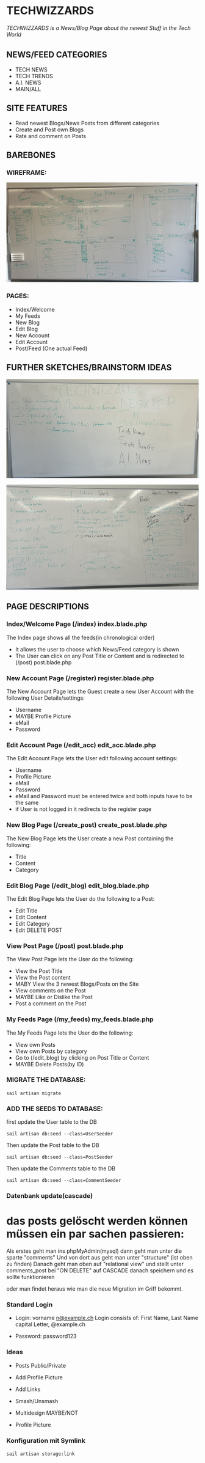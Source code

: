 
# TECHWIZZARDS


###### TECHWIZZARDS is a News/Blog Page about the newest Stuff in the Tech World



## NEWS/FEED CATEGORIES


-	TECH NEWS
-	TECH TRENDS
-	A.I. NEWS
-   MAIN/ALL



## SITE FEATURES


-	Read newest Blogs/News Posts from different categories
-	Create and Post own Blogs
-	Rate and comment on Posts



## BAREBONES


### WIREFRAME:


![Wireframe Screenshot](./workspace_pictures/IMG_0412.jpg)


### PAGES:

-	Index/Welcome
-	My Feeds
-	New Blog
-	Edit Blog
-	New Account
-	Edit Account
-	Post/Feed (One actual Feed)




## FURTHER SKETCHES/BRAINSTORM IDEAS


![Brainstorm 1](./workspace_pictures/IMG_0411.jpg)


![Brainstorm 2](./workspace_pictures/IMG_0414.jpg)


## PAGE DESCRIPTIONS



###   Index/Welcome Page (/index) index.blade.php

The Index page shows all the feeds(in chronological order)

-   It allows the user to choose which News/Feed category is shown
-   The User can click on any Post Title or Content and is redirected to (/post) post.blade.php


###   New Account Page (/register) register.blade.php

The New Account Page lets the Guest create a new User Account with the following User Details/settings:

-   Username
-   MAYBE Profile Picture
-   eMail
-   Password


###   Edit Account Page (/edit_acc) edit_acc.blade.php

The Edit Account Page lets the User edit following account settings:

-   Username
-   Profile Picture
-   eMail
-   Password
-   eMail and Password must be entered twice and both inputs have to be the same
-   if User is not logged in it redirects to the register page


###   New Blog Page (/create_post) create_post.blade.php

The New Blog Page lets the User create a new Post containing the following:

-   Title
-   Content
-   Category


###   Edit Blog Page (/edit_blog) edit_blog.blade.php

The Edit Blog Page lets the User do the following to a Post:

-   Edit Title
-   Edit Content
-   Edit Category
-   Edit DELETE POST


###   View Post Page (/post) post.blade.php

The View Post Page lets the User do the following:

-   View the Post Title
-   View the Post content
-   MABY View the 3 newest Blogs/Posts on the Site
-   View comments on the Post
-   MAYBE Like or Dislike the Post
-   Post a comment on the Post


### My Feeds Page (/my_feeds) my_feeds.blade.php

The My Feeds Page lets the User do the following:

-   View own Posts
-   View own Posts by category
-   Go to (/edit_blog) by clicking on Post Title or Content
-   MAYBE Delete Posts(by ID)




### MIGRATE THE DATABASE:

    sail artisan migrate

### ADD THE SEEDS TO DATABASE:

first update the User table to the DB 

    sail artisan db:seed --class=UserSeeder
    
Then update the Post table to the DB

    sail artisan db:seed --class=PostSeeder

Then update the Comments table to the DB

    sail artisan db:seed --class=CommentSeeder

    


### Datenbank update(cascade)
# das posts gelöscht werden können müssen ein par sachen passieren:
Als erstes geht man ins phpMyAdmin(mysql)
dann geht man unter die sparte "comments"
Und von dort aus geht man unter "structure" (ist oben zu finden)
Danach geht man oben auf "relational view"
und stellt unter comments_post bei "ON DELETE" auf CASCADE
danach speichern und es sollte funktionieren

oder man findet heraus wie man die neue Migration im Griff bekommt.


### Standard Login

-   Login:  vorname n@example.ch
    Login consists of: First Name, Last Name capital Letter, @example.ch

-   Password:   password123


### Ideas

-   Posts Public/Private
-   Add Profile Picture
-   Add Links

-   Smash/Unsmash
-   Multidesign MAYBE/NOT
-   Profile Picture


### Konfiguration mit Symlink

    sail artisan storage:link
  

